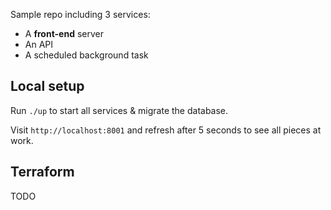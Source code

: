 Sample repo including 3 services:

- A **front-end** server
- An API
- A scheduled background task

## Local setup

Run `./up` to start all services & migrate the database.

Visit `http://localhost:8001` and refresh after 5 seconds to see all pieces at work.

## Terraform

TODO
